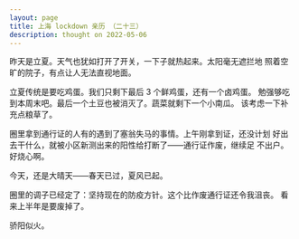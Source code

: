 ```yaml
---
layout: page
title: 上海 lockdown 亲历 （二十三）
description: thought on 2022-05-06
---
```



昨天是立夏。天气也犹如打开了开关，一下子就热起来。太阳毫无遮拦地
照着空旷的院子，有点让人无法直视地面。

立夏传统是要吃鸡蛋。我们只剩下最后 3 个鲜鸡蛋，还有一个卤鸡蛋。
勉强够吃到本周末吧。最后一个土豆也被消灭了。蔬菜就剩下一个小南瓜。
该考虑一下补充点粮草了。

圈里拿到通行证的人有的遇到了塞翁失马的事情。上午刚拿到证，还没计划
好出去干什么，就被小区新测出来的阳性给打断了——通行证作废，继续足
不出户。好烧心啊。

今天，还是大晴天——春天已过，夏风已起。

圈里的调子已经定了：坚持现在的防疫方针。这个比作废通行证还令我沮丧。
看来上半年是要废掉了。

骄阳似火。